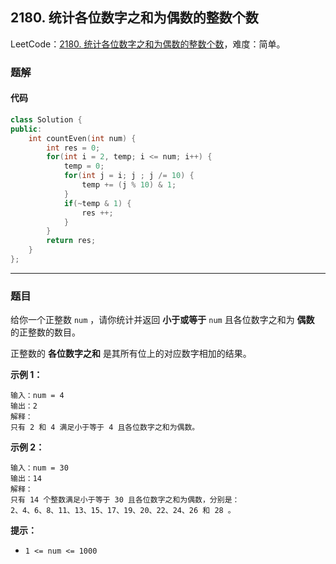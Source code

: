 ## 2180. 统计各位数字之和为偶数的整数个数

LeetCode：[2180. 统计各位数字之和为偶数的整数个数](https://leetcode.cn/problems/count-integers-with-even-digit-sum/)，难度：简单。

### 题解

#### 代码

```c++
class Solution {
public:
    int countEven(int num) {
        int res = 0;
        for(int i = 2, temp; i <= num; i++) {
            temp = 0;
            for(int j = i; j ; j /= 10) {
                temp += (j % 10) & 1;
            }
            if(~temp & 1) {
                res ++;
            }
        }
        return res;
    }
};
```



---



### 题目

给你一个正整数 `num` ，请你统计并返回 **小于或等于** `num` 且各位数字之和为 **偶数** 的正整数的数目。

正整数的 **各位数字之和** 是其所有位上的对应数字相加的结果。

 

**示例 1：**

```
输入：num = 4
输出：2
解释：
只有 2 和 4 满足小于等于 4 且各位数字之和为偶数。    
```

**示例 2：**

```
输入：num = 30
输出：14
解释：
只有 14 个整数满足小于等于 30 且各位数字之和为偶数，分别是： 
2、4、6、8、11、13、15、17、19、20、22、24、26 和 28 。
```

 

**提示：**

- `1 <= num <= 1000`


